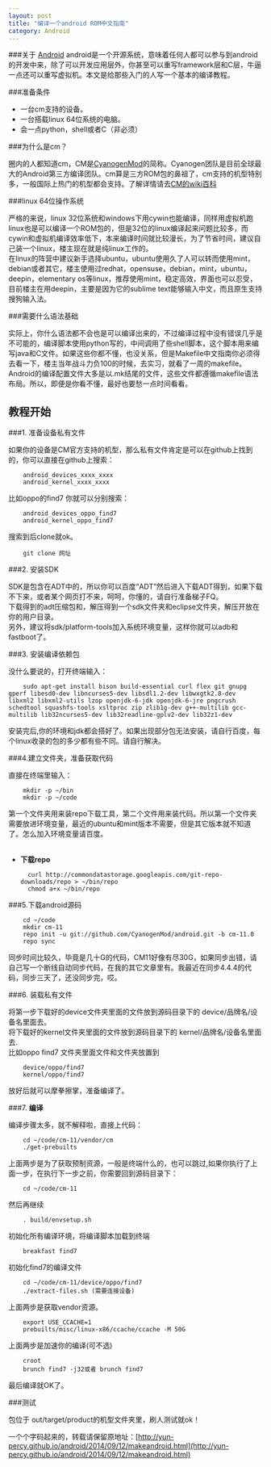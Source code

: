 ```yaml
---
layout: post
title: "编译一个android ROM中文指南"
category: Android
---
```


###关于 [Android](http://baike.baidu.com/subview/1241829/9322617.htm?fr=aladdin)
android是一个开源系统，意味着任何人都可以参与到android的开发中来，除了可以开发应用层外，你甚至可以重写framework层和C层，牛逼一点还可以重写虚拟机。本文是给那些入门的人写一个基本的编译教程。

###准备条件

+ 一台cm支持的设备。
+ 一台搭载linux 64位系统的电脑。
+ 会一点python，shell或者C（非必须）

###为什么是cm？

圈内的人都知道cm，CM是[CyanogenMod](http://baike.baidu.com/view/5079569.htm)的简称。Cyanogen团队是目前全球最大的Android第三方编译团队。cm算是三方ROM包的鼻祖了，cm支持的机型特别多，一般国际上热门的机型都会支持。了解详情请去[CM的wiki百科](http://wiki.cyanogenmod.org/w/Main_Page?setlang=zh-cn)

###linux 64位操作系统

严格的来说，linux 32位系统和windows下用cywin也能编译，同样用虚拟机跑linux也是可以编译一个ROM包的，但是32位的linux编译起来问题比较多，而cywin和虚拟机编译效率低下，本来编译时间就比较漫长，为了节省时间，建议自己装一个linux，楼主现在就是纯linux工作的。<br/>
在linux的阵营中建议新手选择ubuntu，ubuntu使用久了人可以转而使用mint，debian或者其它，楼主使用过redhat，opensuse，debian，mint，ubuntu，deepin，elementary os等linux，推荐使用mint，稳定高效，界面也可以忍受，目前楼主在用deepin，主要是因为它的sublime text能够输入中文，而且原生支持搜狗输入法。

###需要什么语法基础

实际上，你什么语法都不会也是可以编译出来的，不过编译过程中没有错误几乎是不可能的，编译脚本使用python写的，中间调用了些shell脚本，这个脚本用来编写java和C文件。如果这些你都不懂，也没关系，但是Makefile中文指南你必须得去看一下，楼主当年战斗力负100的时候，去实习，就看了一周的makefile。Android的编译配置文件大多是以.mk结尾的文件，这些文件都遵循makefile语法布局。所以，即便是你看不懂，最好也要愁一点时间看看。

教程开始
-----------------

###1. 准备设备私有文件

如果你的设备是CM官方支持的机型，那么私有文件肯定是可以在github上找到的，你可以直接在github上搜索：

		android_devices_xxxx_xxxx
		android_kernel_xxxx_xxxx

比如oppo的find7 你就可以分别搜索：

		android_devices_oppo_find7
		android_kernel_oppo_find7

搜索到后clone就ok。

		git clone 网址

###2. 安装SDK

SDK是包含在ADT中的，所以你可以百度“ADT”然后进入下载ADT得到，如果下载不下来，或者某个网页打不来，呵呵，你懂的，请自行准备梯子FQ。<br/>下载得到的adt压缩包和，解压得到一个sdk文件夹和eclipse文件夹，解压开放在你的用户目录。<br/>
另外，建议将sdk/platform-tools加入系统环境变量，这样你就可以adb和fastboot了。

###3. 安装编译依赖包

没什么要说的，打开终端输入：

		sudo apt-get install bison build-essential curl flex git gnupg gperf libesd0-dev libncurses5-dev libsdl1.2-dev libwxgtk2.8-dev libxml2 libxml2-utils lzop openjdk-6-jdk openjdk-6-jre pngcrush schedtool squashfs-tools xsltproc zip zlib1g-dev g++-multilib gcc-multilib lib32ncurses5-dev lib32readline-gplv2-dev lib32z1-dev

安装完后,你的环境和jdk都会搭好了。如果出现部分包无法安装，请自行百度，每个linux收录的包的多少都有些不同。请自行解决。

###4.建立文件夹，准备获取代码

直接在终端里输入：

		mkdir -p ~/bin
		mkdir -p ~/code

第一个文件夹用来装repo下载工具，第二个文件用来装代码。所以第一个文件夹需要放进环境变量，最近的ubuntu和mint版本不需要，但是其它版本就不知道了。怎么加入环境变量请百度。<br/><br/>

+ __下载repo__

		curl http://commondatastorage.googleapis.com/git-repo-downloads/repo > ~/bin/repo
 		chmod a+x ~/bin/repo

###5.下载android源码

		cd ~/code
		mkdir cm-11
		repo init -u git://github.com/CyanogenMod/android.git -b cm-11.0
		repo sync

同步时间比较久，毕竟是几十G的代码，CM11好像有尽30G，如果同步出错，请自己写一个断线自动同步代码，在我的其它文章里有。我最近在同步4.4.4的代码，同步三天了，还没同步完，哎。

###6. 装载私有文件

将第一步下载好的device文件夹里面的文件放到源码目录下的 device/品牌名/设备名里面去。<br/>
将下载好的kernel文件夹里面的文件放到源码目录下的 kernel/品牌名/设备名里面去.<br>
比如oppo find7 文件夹里面文件和文件夹放置到

		device/oppo/find7
		kernel/oppo/find7

放好后就可以摩拳擦掌，准备编译了。

###7. __编译__

编译步骤太多，就不解释啦，直接上代码：

		cd ~/code/cm-11/vendor/cm
		./get-prebuilts

上面两步是为了获取预制资源，一般是终端什么的，也可以跳过,如果你执行了上面一步，在执行下一步之前，你需要回到源码目录下：

		cd ~/code/cm-11

然后再继续

		. build/envsetup.sh

初始化所有编译环境，将编译脚本加载到终端

		breakfast find7

初始化find7的编译文件

		cd ~/code/cm-11/device/oppo/find7
		./extract-files.sh (需要连接设备)

上面两步是获取vendor资源。

		export USE_CCACHE=1
		prebuilts/misc/linux-x86/ccache/ccache -M 50G

上面两步是加速你的编译(可不选)

		croot
		brunch find7 -j32或者 brunch find7

最后编译就OK了。

###测试

包位于 out/target/product的机型文件夹里，刷人测试就ok！


一个个字码起来的，转载请保留原地址：[http://yun-percy.github.io/android/2014/09/12/makeandroid.html](http://yun-percy.github.io/android/2014/09/12/makeandroid.html)









